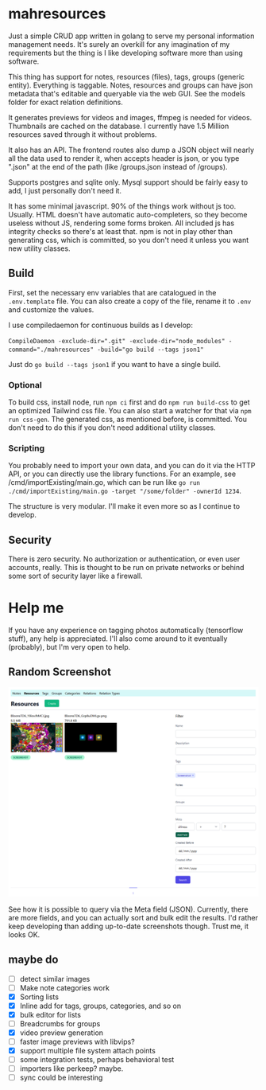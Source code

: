 # mahresources

Just a simple CRUD app written in golang to serve my personal information management needs. 
It's surely an overkill for any imagination of my requirements but the thing is I like developing software more than
using software.

This thing has support for notes, resources (files), tags, groups (generic entity). Everything is taggable. 
Notes, resources and groups can have json metadata that's editable and queryable via the web GUI.
See the models folder for exact relation definitions.

It generates previews for videos and images, ffmpeg is needed for videos. Thumbnails are cached on the database. I
currently have 1.5 Million resources saved through it without problems.

It also has an API. The frontend routes also dump a JSON object will nearly all the data used to render it, when
accepts header is json, or you type ".json" at the end of the path (like /groups.json instead of /groups).

Supports postgres and sqlite only. Mysql support should be fairly easy to add, I just personally don't need it.

It has some minimal javascript. 90% of the things work without js too. Usually. HTML doesn't have automatic 
auto-completers, so they become useless without JS, rendering some forms broken. All included js has integrity checks so
there's at least that. npm is not in play other than generating css, which is committed, so you don't need it unless you
want new utility classes.

## Build

First, set the necessary env variables that are catalogued in the `.env.template` file. You can also create a 
copy of the file, rename it to `.env` and customize the values.

I use compiledaemon for continuous builds as I develop:

`CompileDaemon -exclude-dir=".git" -exclude-dir="node_modules" -command="./mahresources" -build="go build --tags json1"`

Just do `go build --tags json1` if you want to have a single build.

### Optional

To build css, install node, run `npm ci` first and do `npm run build-css` to get an optimized Tailwind css file. 
You can also start a watcher for that via `npm run css-gen`. The generated css, as mentioned before, is committed. You
don't need to do this if you don't need additional utility classes.

### Scripting

You probably need to import your own data, and you can do it via the HTTP API, or you can directly use the library
functions. For an example, see /cmd/importExisting/main.go, which can be run like 
`go run ./cmd/importExisting/main.go -target "/some/folder" -ownerId 1234`.

The structure is very modular. I'll make it even more so
as I continue to develop. 

## Security

There is zero security. No authorization or authentication, or even user accounts, really. This is thought to be run
on private networks or behind some sort of security layer like a firewall. 

# Help me

If you have any experience on tagging photos automatically (tensorflow stuff), any help is appreciated. I'll also come 
around to it eventually (probably), but I'm very open to help.

## Random Screenshot

![Screenshot of the app](img.png "I admit that I'm too lazy to add enough fake data for a better screenshot")

See how it is possible to query via the Meta field (JSON). Currently, there are more fields, and you can actually sort
and bulk edit the results. I'd rather keep developing than adding up-to-date screenshots though. Trust me, it looks OK.

## maybe do

- [ ] detect similar images
- [ ] Make note categories work
- [X] Sorting lists
- [X] Inline add for tags, groups, categories, and so on
- [X] bulk editor for lists
- [ ] Breadcrumbs for groups
- [X] video preview generation
- [ ] faster image previews with libvips?
- [X] support multiple file system attach points
- [ ] some integration tests, perhaps behavioral test
- [ ] importers like perkeep? maybe.
- [ ] sync could be interesting
